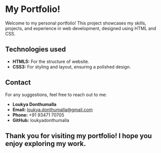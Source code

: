 # My Portfolio!

Welcome to my personal portfolio! This project showcases my skills, projects, and experience in web development, designed using HTML and CSS.

## Technologies used
- **HTML5:** For the structure of website.
- **CSS3:** For styling and layout, ensuring a polished design.

## Contact

For any suggestions, feel free to reach out to me:
- **Loukya Donthumalla**
- **Email:** loukya.donthumalla@gmail.com
- **Phone:** +91 93471 70705
- **GitHub:** loukyadonthumalla

## Thank you for visiting my portfolio! I hope you enjoy exploring my work.
